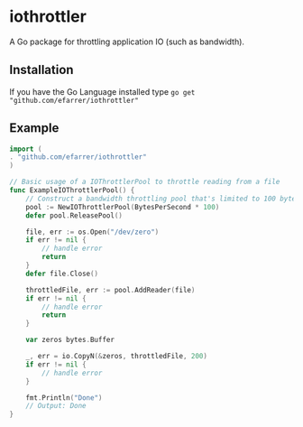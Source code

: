 iothrottler
===========

A Go package for throttling application IO (such as bandwidth).

Installation
------------

If you have the Go Language installed type
`go get "github.com/efarrer/iothrottler"`

Example
-------
```go
import (
. "github.com/efarrer/iothrottler"
)

// Basic usage of a IOThrottlerPool to throttle reading from a file 
func ExampleIOThrottlerPool() {
	// Construct a bandwidth throttling pool that's limited to 100 bytes per second
	pool := NewIOThrottlerPool(BytesPerSecond * 100)
	defer pool.ReleasePool()

	file, err := os.Open("/dev/zero")
	if err != nil {
		// handle error
		return
	}
	defer file.Close()

	throttledFile, err := pool.AddReader(file)
	if err != nil {
		// handle error
		return
	}

	var zeros bytes.Buffer

	_, err = io.CopyN(&zeros, throttledFile, 200)
	if err != nil {
		// handle error
	}

	fmt.Println("Done")
	// Output: Done
}

```
